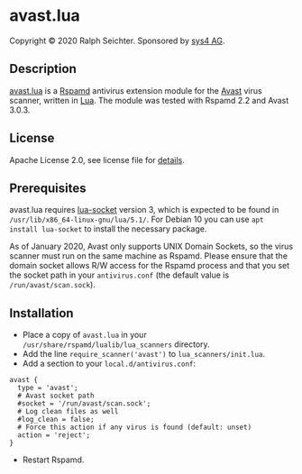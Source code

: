# avast.lua

Copyright © 2020 Ralph Seichter. Sponsored by [sys4 AG](https://sys4.de/).

## Description

[avast.lua](https://github.com/rseichter/rspamd-avast) is a [Rspamd](https://www.rspamd.com/) antivirus extension
module for the [Avast](https://www.avast.com/de-de/index#mac) virus scanner, written in [Lua](https://www.lua.org).
The module was tested with Rspamd 2.2 and Avast 3.0.3.

## License

Apache License 2.0, see license file for [details](LICENSE).

## Prerequisites

avast.lua requires [lua-socket](http://w3.impa.br/~diego/software/luasocket/home.html) version 3, which is expected
to be found in `/usr/lib/x86_64-linux-gnu/lua/5.1/`. For Debian 10 you can use `apt install lua-socket` to install
the necessary package.

As of January 2020, Avast only supports UNIX Domain Sockets, so the virus scanner must run on the same machine
as Rspamd. Please ensure that the domain socket allows R/W access for the Rspamd process and that you set the
socket path in your `antivirus.conf` (the default value is `/run/avast/scan.sock`).

## Installation

*  Place a copy of `avast.lua` in your `/usr/share/rspamd/lualib/lua_scanners` directory.
*  Add the line `require_scanner('avast')` to `lua_scanners/init.lua`.
*  Add a section to your `local.d/antivirus.conf`:
```
avast {
  type = 'avast';
  # Avast socket path
  #socket = '/run/avast/scan.sock';
  # Log clean files as well
  #log_clean = false;
  # Force this action if any virus is found (default: unset)
  action = 'reject';
}
```
*  Restart Rspamd.
